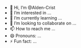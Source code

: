 - 👋 Hi, I’m @Alden-Crist
- 👀 I’m interested in ...
- 🌱 I’m currently learning ...
- 💞️ I’m looking to collaborate on ...
- 📫 How to reach me ...
- 😄 Pronouns: ...
- ⚡ Fun fact: ...

<!---
Alden-Crist/Alden-Crist is a ✨ special ✨ repository because its `README.md` (this file) appears on your GitHub profile.
You can click the Preview link to take a look at your changes.
--->
